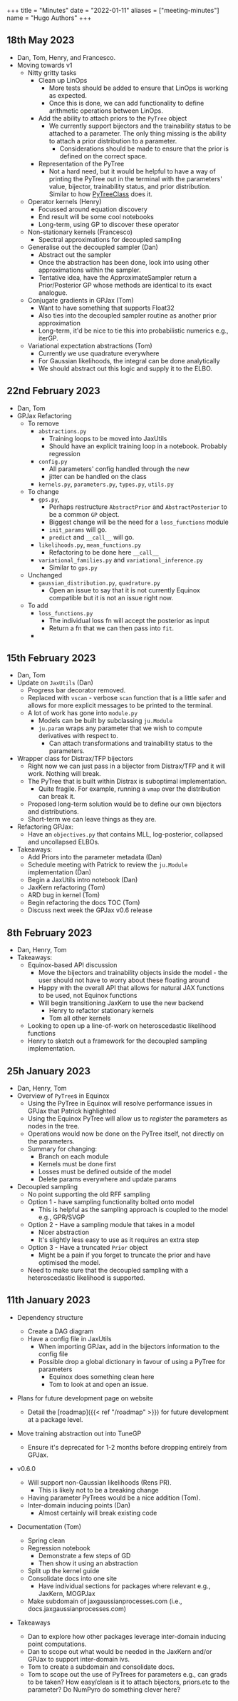 +++
title = "Minutes"
date = "2022-01-11"
aliases = ["meeting-minutes"]
name = "Hugo Authors"
+++

## 18th May 2023

- Dan, Tom, Henry, and Francesco.
- Moving towards v1
  - Nitty gritty tasks
    - Clean up LinOps
      - More tests should be added to ensure that LinOps is working as expected.
      - Once this is done, we can add functionality to define arithmetic operations between LinOps. 
    - Add the ability to attach priors to the `PyTree` object
      - We currently support bijectors and the trainability status to be attached to a parameter. The only thing missing is the ability to attach a prior distribution to a parameter.
        - Considerations should be made to ensure that the prior is defined on the correct space. 
    - Representation of the PyTree
      - Not a hard need, but it would be helpful to have a way of printing the PyTree out in the terminal with the parameters' value, bijector, trainability status, and prior distribution. Similar to how [PyTreeClass](https://github.com/ASEM000/PyTreeClass) does it.
  - Operator kernels (Henry)
    - Focussed around equation discovery
    - End result will be some cool notebooks
    - Long-term, using GP to discover these operator
  - Non-stationary kernels (Francesco)
    - Spectral approximations for decoupled sampling
  - Generalise out the decoupled sampler (Dan)
    - Abstract out the sampler
    - Once the abstraction has been done, look into using other approximations within the sampler.
    - Tentative idea, have the ApproximateSampler return a Prior/Posterior GP whose methods are identical to its exact analogue.
  - Conjugate gradients in GPJax (Tom)
    - Want to have something that supports Float32
    - Also ties into the decoupled sampler routine as another prior approximation
    - Long-term, it'd be nice to tie this into probabilistic numerics e.g., iterGP.
  - Variational expectation abstractions (Tom)
    - Currently we use quadrature everywhere
    - For Gaussian likelihoods, the integral can be done analytically
    - We should abstract out this logic and supply it to the ELBO.


## 22nd February 2023

- Dan, Tom
- GPJax Refactoring
  - To remove
    - `abstractions.py`
      - Training loops to be moved into JaxUtils
      - Should have an explicit training loop in a notebook. Probably regression
    - `config.py`
      - All parameters' config handled through the new
      - jitter can be handled on the class
    - `kernels.py`, `parameters.py`, `types.py`, `utils.py`
  - To change
    - `gps.py`,
      - Perhaps restructure `AbstractPrior` and `AbstractPosterior` to be a common `GP` object.
      - Biggest change will be the need for a `loss_functions` module
      - `init_params` will go.
      - `predict` and `__call__` will go.
    - `likelihoods.py`, `mean_functions.py`
      - Refactoring to be done here `__call__`
    - `variational_families.py` and `variational_inference.py`
      - Similar to `gps.py`
  - Unchanged
    - `gaussian_distribution.py`, `quadrature.py`
      - Open an issue to say that it is not currently Equinox compatible but it is not an issue right now.
  - To add
    - `loss_functions.py`
      - The individual loss fn will accept the posterior as input
      - Return a fn that we can then pass into `fit`.
    - 

## 15th February 2023

- Dan, Tom
- Update on `JaxUtils` (Dan)
  - Progress bar decorator removed.
  - Replaced with `vscan` - verbose `scan` function that is a little safer and allows for more explicit messages to be printed to the terminal.
  - A lot of work has gone into `module.py`
    - Models can be built by subclassing `ju.Module`
    - `ju.param` wraps any parameter that we wish to compute derivatives with respect to.
      - Can attach transformations and trainability status to the parameters.
- Wrapper class for Distrax/TFP bijectors
  - Right now we can just pass in a bijector from Distrax/TFP and it will work. Nothing will break.
  - The PyTree that is built within Distrax is suboptimal implementation.
    - Quite fragile. For example, running a `vmap` over the distribution can break it.
  - Proposed long-term solution would be to define our own bijectors and distributions. 
  - Short-term we can leave things as they are.
- Refactoring GPJax:
  - Have an `objectives.py` that contains MLL, log-posterior, collapsed and uncollapsed ELBOs.
- Takeaways:
  - Add Priors into the parameter metadata (Dan)
  - Schedule meeting with Patrick to review the `ju.Module` implementation (Dan)
  - Begin a JaxUtils intro notebook (Dan)
  - JaxKern refactoring (Tom)
  - ARD bug in kernel (Tom)
  - Begin refactoring the docs TOC (Tom)
  - Discuss next week the GPJax v0.6 release 


## 8th February 2023

- Dan, Henry, Tom
- Takeaways:
  - Equinox-based API discussion 
    - Move the bijectors and trainability objects inside the model - the user should not have to worry about these floating around
    - Happy with the overall API that allows for natural JAX functions to be used, not Equinox functions
    - Will begin transitioning JaxKern to use the new backend 
      - Henry to refactor stationary kernels
      - Tom all other kernels
  - Looking to open up a line-of-work on heteroscedastic likelihood functions
  - Henry to sketch out a framework for the decoupled sampling implementation.

## 25h January 2023

- Dan, Henry, Tom
- Overview of `PyTree`s in Equinox
  - Using the PyTree in Equinox will resolve performance issues in GPJax that Patrick highlighted
  - Using the Equinox PyTree will allow us to _register_ the parameters as nodes in the tree.
  - Operations would now be done on the PyTree itself, not directly on the parameters.
  - Summary for changing:
    - Branch on each module
    - Kernels must be done first
    - Losses must be defined outside of the model
    - Delete params everywhere and update params
- Decoupled sampling
  - No point supporting the old RFF sampling
  - Option 1 - have sampling functionality bolted onto model
    - This is helpful as the sampling approach is coupled to the model e.g., GPR/SVGP
  - Option 2 - Have a sampling module that takes in a model
    - Nicer abstraction
    - It's slightly less easy to use as it requires an extra step
  - Option 3 - Have a truncated `Prior` object
    - Might be a pain if you forget to truncate the prior and have optimised the model.
  - Need to make sure that the decoupled sampling with a heteroscedastic likelihood is supported.

## 11th January 2023

- Dependency structure
  - Create a DAG diagram
  - Have a config file in JaxUtils
    - When importing GPJax, add in the bijectors information to the config file
    - Possible drop a global dictionary in favour of using a PyTree for parameters  
      - Equinox does something clean here
      - Tom to look at and open an issue.
- Plans for future development page on website
  - Detail the [roadmap]({{< ref "/roadmap" >}}) for future development at a package level.
- Move training abstraction out into TuneGP
  - Ensure it's deprecated for 1-2 months before dropping entirely from GPJax.
- v0.6.0
  - Will support non-Gaussian likelihoods (Rens PR).
    - This is likely not to be a breaking change
  - Having parameter PyTrees would be a nice addition (Tom).
  - Inter-domain inducing points (Dan)
    - Almost certainly will break existing code
- Documentation (Tom)
  - Spring clean
  - Regression notebook
    - Demonstrate a few steps of GD
    - Then show it using an abstraction
  - Split up the kernel guide
  - Consolidate docs into one site
    - Have individual sections for packages where relevant e.g., JaxKern, MOGPJax
  - Make subdomain of jaxgaussianprocesses.com (i.e., docs.jaxgaussianprocesses.com)

- Takeaways
  - Dan to explore how other packages leverage inter-domain inducing point computations. 
  - Dan to scope out what would be needed in the JaxKern and/or GPJax to support inter-domain ivs.
  - Tom to create a subdomain and consolidate docs.
  - Tom to scope out the use of PyTrees for parameters e.g., can grads to be taken? How easy/clean is it to attach bijectors, priors.etc to the parameter? Do NumPyro do something clever here?